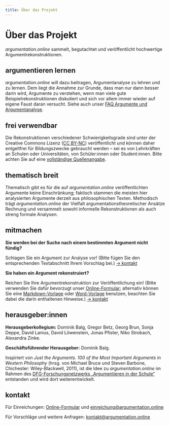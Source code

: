 ```yaml
---
title: Über das Projekt
---
```


# Über das Projekt

_argumentation.online_ sammelt, begutachtet und veröffentlicht hochwertige Argumentrekonstruktionen.

## argumentieren lernen

_argumentation.online_ will dazu beitragen, Argumentanalyse zu lehren und zu lernen. Dem liegt die Annahme zur Grunde, dass man nur dann besser darin wird, Argumente zu verstehen, wenn man viele gute Beispielrekonstruktionen diskutiert und sich vor allem immer wieder auf eigene Faust daran versucht. Siehe auch unser [FAQ Argumente und Argumentanalyse](/about-arguments).

## frei verwendbar

Die Rekonstruktionen verschiedener Schwierigkeitsgrade sind unter der Creative Commons Lizenz ([CC BY-NC](http://creativecommons.org/licenses/by-nc/4.0/)) veröffentlicht und können daher entgeltfrei für Bildungszwecke gebraucht werden – sei es von Lehrkräften an Schulen oder Universitäten, von Schüler:innen oder Student:innen. Bitte achten Sie auf eine [vollständige Quellenangabe](https://www.academics.de/ratgeber/zitierregeln-wissenschaft-korrekt-zitieren).

## thematisch breit

Thematisch gibt es für die auf _argumentation.online_ veröffentlichten Argumente keine Einschränkung; faktisch stammen die meisten hier analysierten Argumente derzeit aus philosophischen Texten. Methodisch trägt _argumentation.online_ der Vielfalt argumentationstheoretischer Ansätze Rechnung und versammelt sowohl informelle Rekonstruktionen als auch streng formale Analysen.

## mitmachen

**Sie werden bei der Suche nach einem bestimmten Argument nicht fündig?**

Schlagen Sie ein Argument zur Analyse vor! (Bitte fügen Sie den entsprechenden Textabschnitt Ihrem Vorschlag bei.) [→ kontakt](#kontakt)

**Sie haben ein Argument rekonstruiert?**

Reichen Sie Ihre Argumentrekonstruktion zur Veröffentlichung ein! (Bitte verwenden Sie dafür bevorzugt unser [Online-Formular](https://forms.gle/TfHWZUELvRNJT14s5); alternativ können Sie eine <a target="_blank" href="/resources/AUTOR1-AUTOR2_ArgOnl-JAHR-NUMMER.md.zip">Markdown-Vorlage</a> oder [Word-Vorlage](/resources/AUTOR1-AUTOR2_ArgOnl-JAHR-NUMMER.docx) benutzen, beachten Sie dabei die darin enthaltenen Hinweise.) [→ kontakt](#kontakt)

## herausgeber:innen

**Herausgeberkollegium:** Dominik Balg, Gregor Betz, Georg Brun, Sonja Deppe, David Lanius, David Löwenstein, Jonas Pfister, Niko Strobach, Alexandra Zinke.

**Geschäftsführender Herausgeber:** Dominik Balg.

Inspiriert von _Just the Arguments. 100 of the Most Important Arguments in Western Philosophy_ (hrsg. von Michael Bruce und Steven Barbone, Chichester: Wiley-Blackwell, 2011), ist die Idee zu _argumentation.online_ im Rahmen des [DFG-Forschungsnetzwerks „Argumentieren in der Schule“](https://blogs.phil.hhu.de/argumentiereninderschule/) entstanden und wird dort weiterentwickelt.

## kontakt

Für Einreichungen: [Online-Formular](https://forms.gle/TfHWZUELvRNJT14s5) und [einreichung@argumentation.online](mailto:einreichung@argumentation.online)

Für Vorschläge und weitere Anfragen: [kontakt@argumentation.online](mailto:kontakt@argumentation.online)
